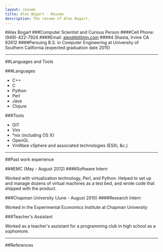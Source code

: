 ```yaml
---
layout: resume
title: Alex Bogart - Resume
description: The resume of Alex Bogart.
---
```


#Alex Bogart
###Computer Scientist and Curious Person
####Cell Phone: (949)-422-7924
####Email: alex@bitlimn.com
####4 Shasta, Irvine CA 92612
####Persuing B.S. in Computer Engineering at University of Southern California (expected graduation date 2015)

---

##Languages and Tools

###Languages

* C++
* C
* Python
* Perl
* Java
* Clojure

###Tools

* GIT
* Vim
* \*nix (including OS X)
* OpenGL
* VmWare vSphere and associated technologies (ESXi, &c.)

---

##Past work experience

###EMC (May - August 2012)
####Software Intern

Worked with virtualization technology, Perl, and Python. Helped to set up and manage dozens of virtual machines as a test bed, and wrote code that shipped with the product.

###Chapman University (June - August 2010)
####Research Intern

Worked in the Experimental Economics Institute at Chapman University 

###Teacher's Assistant

Worked as a teacher's assistant for a programming club in high school as a sophomore.

---

##References

